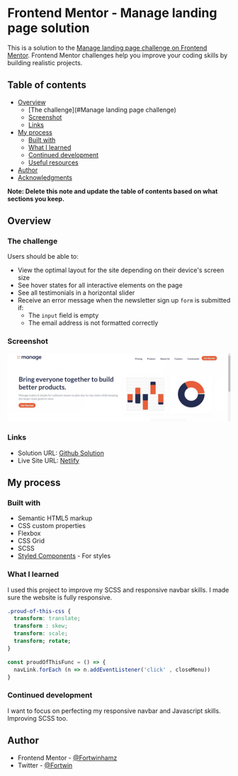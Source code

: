 # Frontend Mentor - Manage landing page solution

This is a solution to the [Manage landing page challenge on Frontend Mentor](https://www.frontendmentor.io/challenges/manage-landing-page-SLXqC6P5). Frontend Mentor challenges help you improve your coding skills by building realistic projects. 

## Table of contents

- [Overview](#overview)
  - [The challenge](#Manage landing page challenge)
  - [Screenshot](#screenshot)
  - [Links](#links)
- [My process](#my-process)
  - [Built with](#built-with)
  - [What I learned](#what-i-learned)
  - [Continued development](#continued-development)
  - [Useful resources](#useful-resources)
- [Author](#author)
- [Acknowledgments](#acknowledgments)

**Note: Delete this note and update the table of contents based on what sections you keep.**

## Overview

### The challenge

Users should be able to:

- View the optimal layout for the site depending on their device's screen size
- See hover states for all interactive elements on the page
- See all testimonials in a horizontal slider
- Receive an error message when the newsletter sign up `form` is submitted if:
  - The `input` field is empty
  - The email address is not formatted correctly

### Screenshot

![Desktop Home Page](./Desktop%20screenshot.png)

### Links

- Solution URL: [Github Solution](https://github.com/Fortwinhamz/Manage-landing-page-master)
- Live Site URL: [Netlify](https://manage-landing-page-fortwin.netlify.app/)

## My process

### Built with

- Semantic HTML5 markup
- CSS custom properties
- Flexbox
- CSS Grid
- SCSS
- [Styled Components](https://styled-components.com/) - For styles

### What I learned
I used this project to improve my SCSS and responsive navbar skills. 
I made sure the website is fully responsive.

<!-- ```html
<h1>Some HTML code I'm proud of</h1>
``` -->
```css
.proud-of-this-css {
  transform: translate;
  transform : skew;
  transform: scale; 
  transform; rotate;
}
```
```js
const proudOfThisFunc = () => {
  navLink.forEach (n => n.addEventListener('click' , closeMenu))
}
```


### Continued development

I want to focus on perfecting my responsive navbar and Javascript skills. Improving SCSS too.


<!-- ### Useful resources

- [Example resource 1](https://www.example.com) - This helped me for XYZ reason. I really liked this pattern and will use it going forward.
- [Example resource 2](https://www.example.com) - This is an amazing article which helped me finally understand XYZ. I'd recommend it to anyone still learning this concept.

**Note: Delete this note and replace the list above with resources that helped you during the challenge. These could come in handy for anyone viewing your solution or for yourself when you look back on this project in the future.** -->

## Author

- Frontend Mentor - [@Fortwinhamz](https://www.frontendmentor.io/profile/Fortwinhamz)
- Twitter - [@Fortwin](https://www.twitter.com/Fortwin___)

